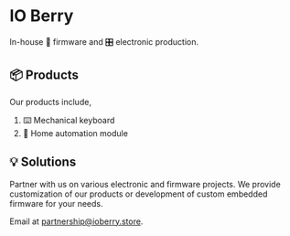 # IO Berry
In-house 🪽 firmware and 🎛️ electronic production.

## 📦 Products
Our products include,

1. ⌨️ Mechanical keyboard
2. 🏡 Home automation module

## 💡 Solutions
Partner with us on various electronic and firmware projects. We provide customization of our products or development of custom embedded firmware for your needs.

Email at [partnership@ioberry.store](partnership@ioberry.store).
